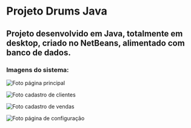 # Projeto Drums Java
## Projeto desenvolvido em Java, totalmente em desktop, criado no NetBeans, alimentado com banco de dados.

### Imagens do sistema:

![Foto página principal](https://user-images.githubusercontent.com/60441412/74672940-07200900-518d-11ea-9061-7c97eb606a32.jpg)

![Foto cadastro de clientes](https://user-images.githubusercontent.com/60441412/74673167-7b5aac80-518d-11ea-9542-356afdc1b6e5.jpg)

![Foto cadastro de vendas](https://user-images.githubusercontent.com/60441412/74673606-4c910600-518e-11ea-91f6-c433493f09ea.jpg)

![Foto página de configuração](https://user-images.githubusercontent.com/60441412/74673685-777b5a00-518e-11ea-954e-6f21c66ee6ee.jpg)
